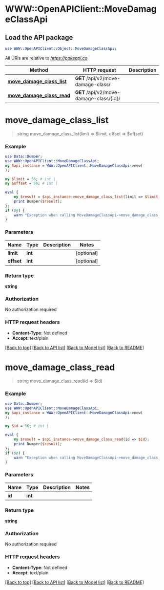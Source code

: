 # WWW::OpenAPIClient::MoveDamageClassApi

## Load the API package
```perl
use WWW::OpenAPIClient::Object::MoveDamageClassApi;
```

All URIs are relative to *https://pokeapi.co*

Method | HTTP request | Description
------------- | ------------- | -------------
[**move_damage_class_list**](MoveDamageClassApi.md#move_damage_class_list) | **GET** /api/v2/move-damage-class/ | 
[**move_damage_class_read**](MoveDamageClassApi.md#move_damage_class_read) | **GET** /api/v2/move-damage-class/{id}/ | 


# **move_damage_class_list**
> string move_damage_class_list(limit => $limit, offset => $offset)



### Example
```perl
use Data::Dumper;
use WWW::OpenAPIClient::MoveDamageClassApi;
my $api_instance = WWW::OpenAPIClient::MoveDamageClassApi->new(
);

my $limit = 56; # int | 
my $offset = 56; # int | 

eval {
    my $result = $api_instance->move_damage_class_list(limit => $limit, offset => $offset);
    print Dumper($result);
};
if ($@) {
    warn "Exception when calling MoveDamageClassApi->move_damage_class_list: $@\n";
}
```

### Parameters

Name | Type | Description  | Notes
------------- | ------------- | ------------- | -------------
 **limit** | **int**|  | [optional] 
 **offset** | **int**|  | [optional] 

### Return type

**string**

### Authorization

No authorization required

### HTTP request headers

 - **Content-Type**: Not defined
 - **Accept**: text/plain

[[Back to top]](#) [[Back to API list]](../README.md#documentation-for-api-endpoints) [[Back to Model list]](../README.md#documentation-for-models) [[Back to README]](../README.md)

# **move_damage_class_read**
> string move_damage_class_read(id => $id)



### Example
```perl
use Data::Dumper;
use WWW::OpenAPIClient::MoveDamageClassApi;
my $api_instance = WWW::OpenAPIClient::MoveDamageClassApi->new(
);

my $id = 56; # int | 

eval {
    my $result = $api_instance->move_damage_class_read(id => $id);
    print Dumper($result);
};
if ($@) {
    warn "Exception when calling MoveDamageClassApi->move_damage_class_read: $@\n";
}
```

### Parameters

Name | Type | Description  | Notes
------------- | ------------- | ------------- | -------------
 **id** | **int**|  | 

### Return type

**string**

### Authorization

No authorization required

### HTTP request headers

 - **Content-Type**: Not defined
 - **Accept**: text/plain

[[Back to top]](#) [[Back to API list]](../README.md#documentation-for-api-endpoints) [[Back to Model list]](../README.md#documentation-for-models) [[Back to README]](../README.md)

